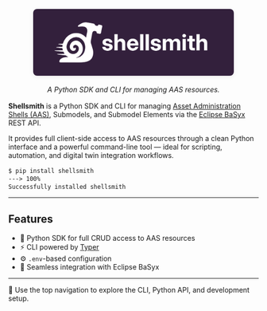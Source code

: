 <style>
.md-content .md-typeset > h1:first-of-type {
  display: none;
}
</style>
<div style="margin: 2rem auto 1rem auto; text-align: center;">
  <img src="images/logo-purple.png" alt="Shellsmith logo" style="width: 80%; max-width: 640px; box-shadow: 0 2px 10px rgba(0,0,0,0.08); border-radius: 8px;">
</div>

<div style="margin-bottom: 1rem; text-align: center; font-style: italic;">
  A Python SDK and CLI for managing AAS resources.
</div>

**Shellsmith** is a Python SDK and CLI for managing [Asset Administration Shells (AAS)](https://industrialdigitaltwin.org/en/content-hub/aasspecifications), Submodels, and Submodel Elements via the [Eclipse BaSyx](https://www.eclipse.org/basyx/) REST API.

It provides full client-side access to AAS resources through a clean Python interface and a powerful command-line tool — ideal for scripting, automation, and digital twin integration workflows.

<!-- termynal -->

```
$ pip install shellsmith
---> 100%
Successfully installed shellsmith
```

---

## Features

- 🐍 Python SDK for full CRUD access to AAS resources
- ⚡ CLI powered by [Typer](https://typer.tiangolo.com/)
- ⚙️ `.env`-based configuration
- 🔁 Seamless integration with Eclipse BaSyx

---

📂 Use the top navigation to explore the CLI, Python API, and development setup.
